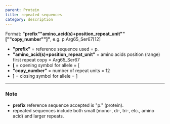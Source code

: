 ```yaml
---
parent: Protein
title: repeated sequences
category: description
---
```


Format:   **"prefix""amino_acid(s)+position_repeat_unit""[""copy_number""]"**,  e.g. p.Arg65_Ser67[12]

*	**"prefix"**  =  reference sequence used  =  p.<br>
*	**"amino_acid(s)+position_repeat_unit"**  =  amino acids position (range) first repeat copy  =  Arg65\_Ser67<br>
*	**[**  =  opening symbol for allele  =  [<br>
*	**"copy_number"**  =  number of repeat units  =  12<br>
*	**]**  =  closing symbol for allele  =  ]

---

### Note

*	**prefix** reference sequence accepted is "p." (protein).
*	repeated sequences include both small (mono-, di-, tri-, etc., amino acid) and larger repeats. 
